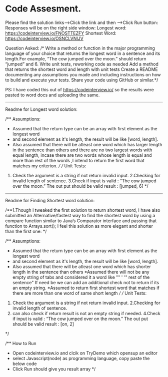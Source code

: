 # Code Assesment.

Please find the solution links-->Click the link and then -->Click Run button: Responses will be on the right side window:
Longest word:
https://codeinterview.io/FNOSTTEZFY
Shortest Word:
https://codeinterview.io/OSNCLVNIJV

Question Asked:
/*
Write a method or function in the major programming language of your choice that returns the 
longest word in a sentence and its length.For example, “The cow jumped over the moon.” 
should return “jumped” and 6.
Write unit tests, reworking code as needed
Add a method that returns the shortest word and length with unit tests
Create a README documenting any assumptions you made and including instructions on how to build and execute your tests.
Share your code using GitHub or similar.*/

PS: I have coded this out of https://codeinterview.io/ so the results were pasted to word docs and uploading the same.
**********************************************************************************************************
Readme for Longest word solution:

/** Assumptions:
* Assumed that the return type can be an array with first element as the longest word 
* and second element as it's length, the result will be like [word, length].
* Also assumed that there will be atleast one word which has larger length in the sentence than others and there are no two largest words with equal length, incase there are two words whose length is equal and more than rest of the words ,I intend to return the first word that matches my criterion.
*/
/*
Unit Tests:
1. Check the argument is a string if not return invalid input.
2.Checking for invalid length of sentence.
3.Check if input is valid : “The cow jumped over the moon.” The out put should be valid result : [jumped, 6]
*/
************************************************************************************************************
Readme for Finding Shortest word solution:


/**1.Though I tweaked the first solution to return shortest word, I have also submitted an Alternative/fastest way to find the shortest word by using a compare function similar to Java’s Comparator interface and passing that function to Arrays.sort();
I feel this solution as more elegant and shorter than the first one:
*/


/** Assumptions:
* Assumed that the return type can be an array with first element as the longest word 
* and second element as it's length, the result will be like [word, length].
* Also assumed that there will be atleast one word which has shorter length in the sentence than others
*Assumed there will not be any  empty string of tabs and considered it a word like "" ' '" rest of the sentence"
If need be we can add an additional check not to return if its an empty string.
*Assumed to return first shortest word that matches if there are more than one word of same short length
*/
/*
Unit Tests:
1. Check the argument is a string if not return invalid input.
2.Checking for invalid length of sentence.
3. can also check if return result is not an empty string if needed.
4.Check if input is valid : “The cow jumped over on the moon.” The out put should be valid result : [on, 2]

*/

/** How to Run
* Open codeinterview.io and clcik on TryDemo which opensup an editor
* select Javascript(node) as programming language, copy paste the below code
* Click Run should give you result array
*/
